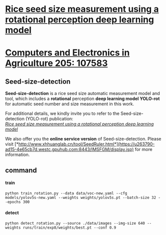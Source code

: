 # [Rice seed size measurement using a rotational perception deep learning model](https://www.sciencedirect.com/science/article/pii/S0168169922008912)
# [Computers and Electronics in Agriculture 205: 107583](https://www.sciencedirect.com/science/article/pii/S0168169922008912)

## Seed-size-detection
**Seed-size-detection** is a rice seed size automatic measurement model and tool, which includes a **rotational** perception **deep learning model YOLO-rot** for automatic seed number and size measurement in this work.  

For additional details, we kindly invite you to refer to the Seed-size-detection (YOLO-rot) publication:  
[*<ins>Rice seed size measurement using a rotational perception deep learning model</ins>*](https://www.sciencedirect.com/science/article/pii/S0168169922008912)  

We also offer you the **online service version** of Seed-size-detection. Please visit [*http://www.xhhuanglab.cn/tool/SeedRuler.html*](https://u263790-ad15-4e65cb7d.westc.gpuhub.com:8443/IMSFGM/display.jsp) for more information.


## command
#### train
```
python train_rotation.py --data data/voc-new.yaml --cfg models/yolov5s-new.yaml --weights weights/yolov5s.pt --batch-size 32 --epochs 300
```

#### detect
```
python detect_rotation.py --source ./data/images --img-size 640 --weights runs/train/exp8/weights/best.pt --conf 0.9
```
